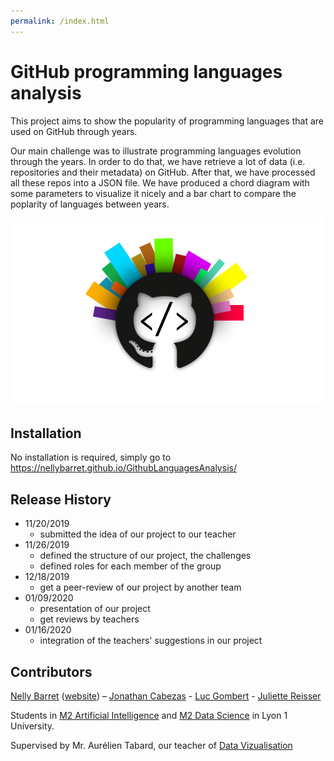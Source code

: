 ```yaml
---
permalink: /index.html
---
```



# GitHub programming languages analysis
This project aims to show the popularity of programming languages that are used on GitHub through years.

Our main challenge was to illustrate programming languages evolution through the years. In order to do that, we have retrieve a lot of data (i.e. repositories and their metadata) on GitHub. After that, we have processed all these repos into a JSON file. We have produced a chord diagram with some parameters to visualize it nicely and a bar chart to compare the poplarity of languages between years.

![Teaser](thumbnail.png)

## Installation

No installation is required, simply go to https://nellybarret.github.io/GithubLanguagesAnalysis/

## Release History

* 11/20/2019
    * submitted the idea of our project to our teacher
* 11/26/2019
    * defined the structure of our project, the challenges
    * defined roles for each member of the group
* 12/18/2019
    * get a peer-review of our project by another team
* 01/09/2020
    * presentation of our project
    * get reviews by teachers
* 01/16/2020
    * integration of the teachers' suggestions in our project

## Contributors

[Nelly Barret](nelly.barret@etu.univ-lyon1.fr) ([website](http://www.nellybarret.fr/)) – [Jonathan Cabezas](jonathan.cabezas@etu.univ-lyon1.fr) - [Luc Gombert](luc.gombert@etu.univ-lyon1.fr) - [Juliette Reisser](juliette.reisser@etu.univ-lyon1.fr)

Students in [M2 Artificial Intelligence](http://master-info.univ-lyon1.fr/IA/) and [M2 Data Science](http://master-info.univ-lyon1.fr/DS/) in Lyon 1 University.

Supervised by Mr. Aurélien Tabard, our teacher of [Data Vizualisation](https://lyondataviz.github.io/teaching/lyon1-m2/2019/)
